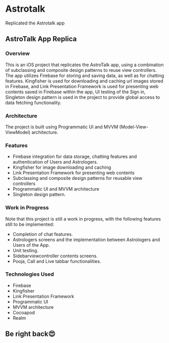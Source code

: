 # Astrotalk
Replicated the Astrotalk app

## AstroTalk App Replica

### Overview

This is an iOS project that replicates the AstroTalk app, using a combination of subclassing and composite design patterns to reuse view controllers.
The app utilizes Firebase for storing and saving data, as well as for chatting features.
Kingfisher is used for downloading and caching url images stored in Firebase, and Link Presentation Framework is used for presenting web contents saved in Firebase within the app, UI testing of the Sign in, Singleton design pattern is used in the project to provide global access to data fetching functionality.

### Architecture

The project is built using Programmatic UI and MVVM (Model-View-ViewModel) architecture.

### Features

- Firebase integration for data storage, chatting features and authentication of Users and Astrologers.
- Kingfisher for image downloading and caching
- Link Presentation Framework for presenting web contents
- Subclassing and composite design patterns for reusable view controllers
- Programmatic UI and MVVM architecture
- Singleton design pattern.

### Work in Progress

Note that this project is still a work in progress, with the following features still to be implemented:
- Completion of chat features.
- Astrologers screens and the implementation between Astrologers and Users of the App.
- Unit testing.
- Sidebarviewcontroller contents screens.
- Pooja, Call and Live tabbar functionalities.

### Technologies Used

- Firebase
- Kingfisher
- Link Presentation Framework
- Programmatic UI
- MVVM architecture
- Cocoapod
- Realm

## Be right back😍
